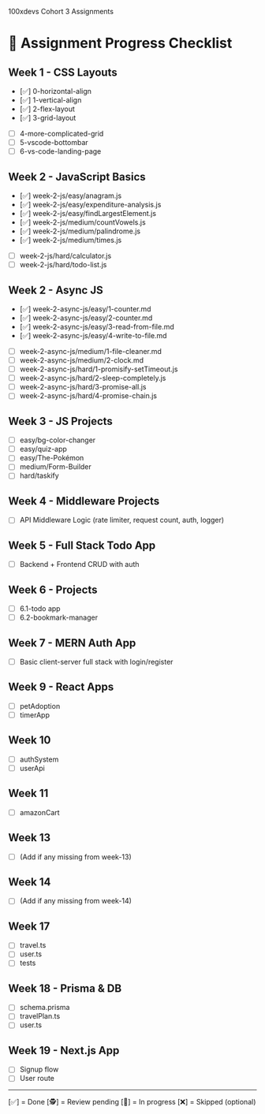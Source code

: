 100xdevs Cohort 3 Assignments 

# 📝 Assignment Progress Checklist

## Week 1 - CSS Layouts
- [✅] 0-horizontal-align
- [✅] 1-vertical-align
- [✅] 2-flex-layout
- [✅] 3-grid-layout
- [ ] 4-more-complicated-grid
- [ ] 5-vscode-bottombar
- [ ] 6-vs-code-landing-page

## Week 2 - JavaScript Basics
- [✅] week-2-js/easy/anagram.js
- [✅] week-2-js/easy/expenditure-analysis.js
- [✅] week-2-js/easy/findLargestElement.js
- [✅] week-2-js/medium/countVowels.js
- [✅] week-2-js/medium/palindrome.js
- [✅] week-2-js/medium/times.js
- [ ] week-2-js/hard/calculator.js
- [ ] week-2-js/hard/todo-list.js

## Week 2 - Async JS
- [✅] week-2-async-js/easy/1-counter.md
- [✅] week-2-async-js/easy/2-counter.md
- [✅] week-2-async-js/easy/3-read-from-file.md
- [✅] week-2-async-js/easy/4-write-to-file.md
- [ ] week-2-async-js/medium/1-file-cleaner.md
- [ ] week-2-async-js/medium/2-clock.md
- [ ] week-2-async-js/hard/1-promisify-setTimeout.js
- [ ] week-2-async-js/hard/2-sleep-completely.js
- [ ] week-2-async-js/hard/3-promise-all.js
- [ ] week-2-async-js/hard/4-promise-chain.js

## Week 3 - JS Projects
- [ ] easy/bg-color-changer
- [ ] easy/quiz-app
- [ ] easy/The-Pokémon
- [ ] medium/Form-Builder
- [ ] hard/taskify

## Week 4 - Middleware Projects
- [ ] API Middleware Logic (rate limiter, request count, auth, logger)

## Week 5 - Full Stack Todo App
- [ ] Backend + Frontend CRUD with auth

## Week 6 - Projects
- [ ] 6.1-todo app
- [ ] 6.2-bookmark-manager

## Week 7 - MERN Auth App
- [ ] Basic client-server full stack with login/register

## Week 9 - React Apps
- [ ] petAdoption
- [ ] timerApp

## Week 10
- [ ] authSystem
- [ ] userApi

## Week 11
- [ ] amazonCart

## Week 13
- [ ] (Add if any missing from week-13)

## Week 14
- [ ] (Add if any missing from week-14)

## Week 17
- [ ] travel.ts
- [ ] user.ts
- [ ] tests

## Week 18 - Prisma & DB
- [ ] schema.prisma
- [ ] travelPlan.ts
- [ ] user.ts

## Week 19 - Next.js App
- [ ] Signup flow
- [ ] User route

---

[✅] = Done
[🕵️] = Review pending
[🚧] = In progress
[❌] = Skipped (optional)

